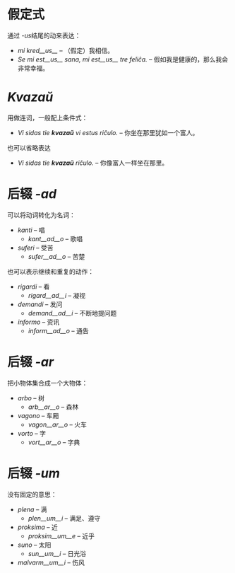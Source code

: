 # 假定式

通过 *-us*结尾的动来表达：

- *mi kred__us__* – （假定）我相信。
- *Se mi est__us__ sana, mi est__us__ tre feliĉa.* – 假如我是健康的，那么我会非常幸福。

# *Kvazaŭ*

用做连词，一般配上条件式：

- *Vi sidas tie __kvazaŭ__ vi estus riĉulo.* – 你坐在那里犹如一个富人。

也可以省略表达

- *Vi sidas tie __kvazaŭ__ riĉulo.* – 你像富人一样坐在那里。
 
# 后辍 *-ad*

可以将动词转化为名词：

- *kanti* – 唱
  - *kant__ad__o* – 歌唱
- *suferi* – 受苦
	- *sufer__ad__o* – 苦楚

也可以表示继续和重复的动作：

- *rigardi* – 看
  - *rigard__ad__i* – 凝视
- *demandi* – 发问
	- *demand__ad__i* – 不断地提问题
- *informo* – 资讯
	- *inform__ad__o* – 通告


# 后辍 *-ar*

把小物体集合成一个大物体：

- *arbo* – 树
	- *arb__ar__o* – 森林
- *vagono* – 车厢
	- *vagon__ar__o* – 火车
- *vorto* – 字
	- *vort__ar__o* – 字典
 

# 后辍 *-um*

没有固定的意思：

- *plena* – 满
  -  *plen__um__i* – 满足、遵守
- *proksima* – 近
  -  *proksim__um__e* – 近乎
- *suno* – 太阳
	- *sun__um__i* – 日光浴
- *malvarm__um__i* – 伤风
 
